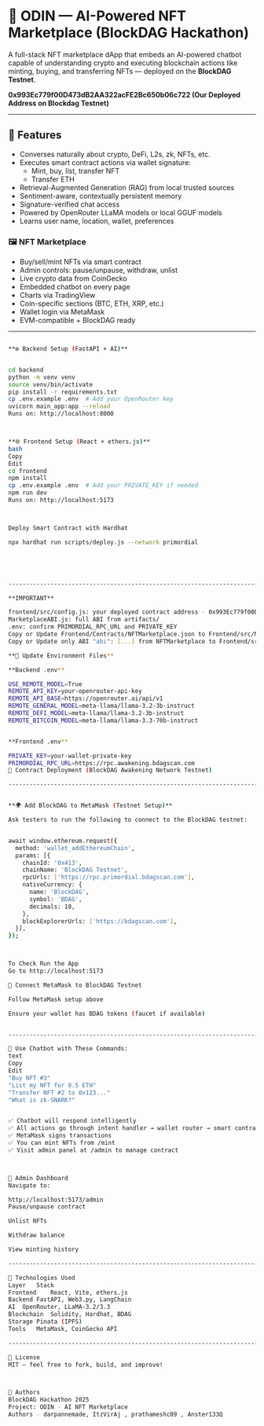 # 🧠 ODIN — AI-Powered NFT Marketplace (BlockDAG Hackathon)

A full-stack NFT marketplace dApp that embeds an AI-powered chatbot capable of understanding crypto and executing blockchain actions like minting, buying, and transferring NFTs — deployed on the **BlockDAG Testnet**.

**0x993Ec779f00D473dB2AA322acFE2Bc650b06c722 (Our Deployed Address on Blockdag Testnet)**

---------------------------------------------------------------------------------------------------------------------------------------------------------------------------------------

## 🚀 Features

- Converses naturally about crypto, DeFi, L2s, zk, NFTs, etc.
- Executes smart contract actions via wallet signature:
  - Mint, buy, list, transfer NFT
  - Transfer ETH
- Retrieval-Augmented Generation (RAG) from local trusted sources
- Sentiment-aware, contextually persistent memory
- Signature-verified chat access
- Powered by OpenRouter LLaMA models or local GGUF models
- Learns user name, location, wallet, preferences


### 🖼️ NFT Marketplace
- Buy/sell/mint NFTs via smart contract
- Admin controls: pause/unpause, withdraw, unlist
- Live crypto data from CoinGecko
- Embedded chatbot on every page
- Charts via TradingView
- Coin-specific sections (BTC, ETH, XRP, etc.)
- Wallet login via MetaMask
- EVM-compatible + BlockDAG ready

---------------------------------------------------------------------------------------------------------------------------------------------------------------------------------------
```bash

**⚙ Backend Setup (FastAPI + AI)**


cd backend
python -m venv venv
source venv/bin/activate
pip install -r requirements.txt
cp .env.example .env  # Add your OpenRouter key
uvicorn main_app:app --reload
Runs on: http://localhost:8000



**🌐 Frontend Setup (React + ethers.js)**
bash
Copy
Edit
cd frontend
npm install
cp .env.example .env  # Add your PRIVATE_KEY if needed
npm run dev
Runs on: http://localhost:5173



Deploy Smart Contract with Hardhat

npx hardhat run scripts/deploy.js --network primordial





---------------------------------------------------------------------------------------------------------------------------------------------------------------------------------------

**IMPORTANT**

frontend/src/config.js: your deployed contract address - 0x993Ec779f00D473dB2AA322acFE2Bc650b06c722 (Our Deployed Address on Blockdag Testnet)
MarketplaceABI.js: full ABI from artifacts/
.env: confirm PRIMORDIAL_RPC_URL and PRIVATE_KEY
Copy or Update Frontend/Contracts/NFTMarketplace.json to Frontend/src/NFTMarket/contractABI/..
Copy or Update only ABI "abi": [...] from NFTMarketplace to Frontend/src/NFTMarket/MarketplaceABI.js

**📂 Update Environment Files**

**Backend .env**

USE_REMOTE_MODEL=True
REMOTE_API_KEY=your-openrouter-api-key
REMOTE_API_BASE=https://openrouter.ai/api/v1
REMOTE_GENERAL_MODEL=meta-llama/llama-3.2-3b-instruct
REMOTE_DEFI_MODEL=meta-llama/llama-3.2-3b-instruct
REMOTE_BITCOIN_MODEL=meta-llama/llama-3.3-70b-instruct


**Frontend .env**

PRIVATE_KEY=your-wallet-private-key  
PRIMORDIAL_RPC_URL=​https://rpc.awakening.bdagscan.com
📜 Contract Deployment (BlockDAG Awakening Network Testnet)

---------------------------------------------------------------------------------------------------------------------------------------------------------------------------------------


**🌍 Add BlockDAG to MetaMask (Testnet Setup)**

Ask testers to run the following to connect to the BlockDAG testnet:


await window.ethereum.request({
  method: 'wallet_addEthereumChain',
  params: [{
    chainId: '0x413',
    chainName: 'BlockDAG Testnet',
    rpcUrls: ['https://rpc.primordial.bdagscan.com'],
    nativeCurrency: {
      name: 'BlockDAG',
      symbol: 'BDAG',
      decimals: 18,
    },
    blockExplorerUrls: ['https://bdagscan.com'],
  }],
});



To Check Run the App
Go to http://localhost:5173

🔌 Connect MetaMask to BlockDAG Testnet

Follow MetaMask setup above

Ensure your wallet has BDAG tokens (faucet if available)


---------------------------------------------------------------------------------------------------------------------------------------------------------------------------------------

💬 Use Chatbot with These Commands:
text
Copy
Edit
"Buy NFT #3"
"List my NFT for 0.5 ETH"
"Transfer NFT #2 to 0x123..."
"What is zk-SNARK?"


✅ Chatbot will respond intelligently
✅ All actions go through intent handler → wallet router → smart contract
✅ MetaMask signs transactions
✅ You can mint NFTs from /mint
✅ Visit admin panel at /admin to manage contract



🔐 Admin Dashboard
Navigate to:

http://localhost:5173/admin
Pause/unpause contract

Unlist NFTs

Withdraw balance

View minting history

---------------------------------------------------------------------------------------------------------------------------------------------------------------------------------------

🧠 Technologies Used
Layer	Stack
Frontend	React, Vite, ethers.js
Backend	FastAPI, Web3.py, LangChain
AI	OpenRouter, LLaMA-3.2/3.3
Blockchain	Solidity, Hardhat, BDAG
Storage	Pinata (IPFS)
Tools	MetaMask, CoinGecko API

---------------------------------------------------------------------------------------------------------------------------------------------------------------------------------------

📜 License
MIT — feel free to fork, build, and improve!



🧠 Authors
BlockDAG Hackathon 2025
Project: ODIN - AI NFT Marketplace
Authors - darpannemade, ItzVirAj , prathameshc09 , Anster133Q
